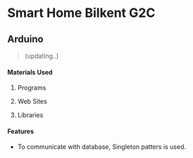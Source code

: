 # Smart Home Bilkent G2C
## Arduino
> (updating..)

#### Materials Used
1) Programs

2) Web Sites

3) Libraries

#### Features
- To communicate with database, Singleton patters is used.